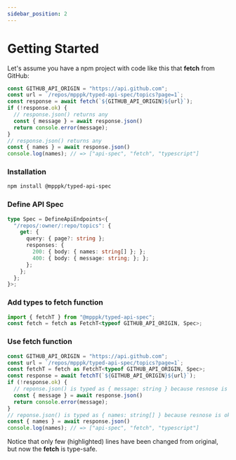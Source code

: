 ```yaml
---
sidebar_position: 2
---
```


# Getting Started

Let's assume you have a npm project with code like this that __fetch__ from GitHub:

```typescript
const GITHUB_API_ORIGIN = "https://api.github.com";
const url = `/repos/mpppk/typed-api-spec/topics?page=1`;
const response = await fetch(`${GITHUB_API_ORIGIN}${url}`);
if (!response.ok) {
  // response.json() returns any
  const { message } = await response.json()
  return console.error(message);
}
// response.json() returns any
const { names } = await response.json()
console.log(names); // => ["api-spec", "fetch", "typescript"]
```

### Installation

```bash
npm install @mpppk/typed-api-spec
```

### Define API Spec

```typescript
type Spec = DefineApiEndpoints<{
  "/repos/:owner/:repo/topics": {
    get: {
      query: { page?: string };
      responses: {
        200: { body: { names: string[] }; };
        400: { body: { message: string; }; };
      };
    };
  };
}>;
```

### Add types to fetch function

```typescript
import { fetchT } from "@mpppk/typed-api-spec";
const fetch = fetch as FetchT<typeof GITHUB_API_ORIGIN, Spec>;
```

### Use fetch function

```typescript {3}
const GITHUB_API_ORIGIN = "https://api.github.com";
const url = `/repos/mpppk/typed-api-spec/topics?page=1`;
const fetchT = fetch as FetchT<typeof GITHUB_API_ORIGIN, Spec>;
const response = await fetchT(`${GITHUB_API_ORIGIN}${url}`);
if (!response.ok) {
  // reponse.json() is typed as { message: string } because resnose is not ok
  const { message } = await response.json()
  return console.error(message);
}
// reponse.json() is typed as { names: string[] } because resnose is ok
const { names } = await response.json()
console.log(names); // => ["api-spec", "fetch", "typescript"]
```

Notice that only few (highlighted) lines have been changed from original, but now the __fetch__ is type-safe.